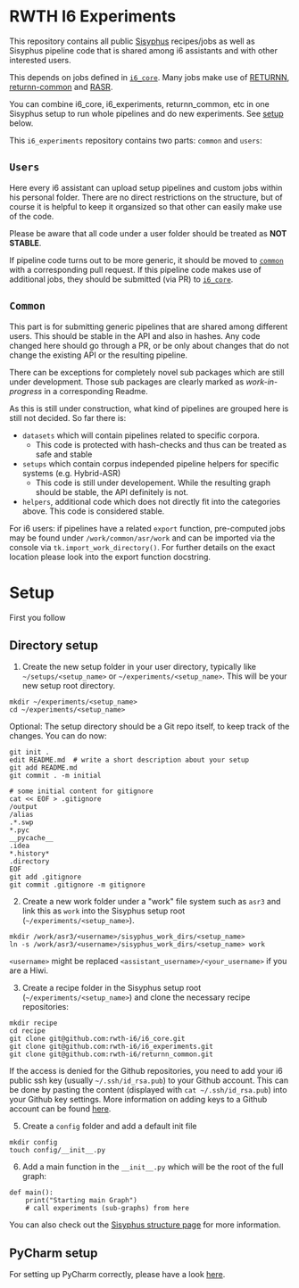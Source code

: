 # RWTH I6 Experiments

This repository contains all public [Sisyphus](https://github.com/rwth-i6/sisyphus) recipes/jobs as well as
Sisyphus pipeline code that is shared among i6 assistants and with other interested users.

This depends on jobs defined in [`i6_core`](https://github.com/rwth-i6/i6_core).
Many jobs make use of
[RETURNN](https://github.com/rwth-i6/returnn),
[returnn-common](https://github.com/rwth-i6/returnn_common)
and [RASR](https://github.com/rwth-i6/rasr).

You can combine i6_core, i6_experiments, returnn_common, etc
in one Sisyphus setup to run whole pipelines
and do new experiments.
See [setup](#setup) below.

This `i6_experiments` repository contains two parts: `common` and `users`:


## `Users`

Here every i6 assistant can upload setup pipelines and custom jobs within his personal folder.
There are no direct restrictions on the structure, but of course it is helpful to keep it organsized
so that other can easily make use of the code.

Please be aware that all code under a user folder should be treated as **NOT STABLE**.

If pipeline code turns out to be more generic,
it should be moved to [`common`](#common) with a corresponding pull request.
If this pipeline code makes use of additional jobs,
they should be submitted (via PR) to [`i6_core`](https://github.com/rwth-i6/i6_core).


## `Common`

This part is for submitting generic pipelines that are shared among different users.
This should be stable in the API and also in hashes.
Any code changed here should go through a PR, or be only about changes that do not change
the existing API or the resulting pipeline.

There can be exceptions for completely novel sub packages
which are still under development.
Those sub packages are clearly marked as *work-in-progress*
in a corresponding Readme.

As this is still under construction, what kind of pipelines are grouped here is still not decided.
So far there is:
 - `datasets` which will contain pipelines related to specific corpora.
   - This code is protected with hash-checks and thus can be treated as safe and stable 
 - `setups` which contain corpus independed pipeline helpers for specific systems (e.g. Hybrid-ASR)
   - This code is still under developement. While the resulting graph should be stable, the API definitely is not. 
 - `helpers`, additional code which does not directly fit into the categories above. This code is considered stable.

For i6 users: if pipelines have a related `export` function,
pre-computed jobs may be found under `/work/common/asr/work` and can be imported via the console via `tk.import_work_directory()`.
For further details on the exact location please look into the export function docstring.


# Setup

First you follow 

## Directory setup

1. Create the new setup folder in your user directory, typically like `~/setups/<setup_name>` or `~/experiments/<setup_name>`. This will be your new setup root directory.
```
mkdir ~/experiments/<setup_name>
cd ~/experiments/<setup_name>
```

Optional: The setup directory should be a Git repo itself,
to keep track of the changes. You can do now:

```
git init .
edit README.md  # write a short description about your setup
git add README.md
git commit . -m initial

# some initial content for gitignore
cat << EOF > .gitignore
/output
/alias
.*.swp
*.pyc
__pycache__
.idea
*.history*
.directory
EOF
git add .gitignore
git commit .gitignore -m gitignore
```

2. Create a new work folder under a "work" file system such as `asr3` and link this as `work` into the Sisyphus setup root (`~/experiments/<setup_name>`).
```
mkdir /work/asr3/<username>/sisyphus_work_dirs/<setup_name>
ln -s /work/asr3/<username>/sisyphus_work_dirs/<setup_name> work
```

`<username>` might be replaced `<assistant_username>/<your_username>` if you are a Hiwi.

3. Create a recipe folder in the Sisyphus setup root (`~/experiments/<setup_name>`) and clone the necessary recipe repositories:
```
mkdir recipe
cd recipe
git clone git@github.com:rwth-i6/i6_core.git
git clone git@github.com:rwth-i6/i6_experiments.git
git clone git@github.com:rwth-i6/returnn_common.git
```

If the access is denied for the Github repositories, you need to add your i6 public ssh key (usually `~/.ssh/id_rsa.pub`) to your Github account.
This can be done by pasting the content (displayed with `cat ~/.ssh/id_rsa.pub`) into your Github key settings.
More information on adding keys to a Github account can be found [here](https://docs.github.com/en/github/authenticating-to-github/connecting-to-github-with-ssh/adding-a-new-ssh-key-to-your-github-account).

5. Create a `config` folder and add a default init file
```
mkdir config
touch config/__init__.py
```

6. Add a main function in the `__init__.py` which will be the root of the full graph:
```
def main():
    print("Starting main Graph")
    # call experiments (sub-graphs) from here
```

You can also check out the [Sisyphus structure page](https://sisyphus-workflow-manager.readthedocs.io/en/latest/structure.html) for more information.
 
## PyCharm setup

For setting up PyCharm correctly, please have a look [here](https://github.com/rwth-i6/i6_core/wiki/Sisyphus-PyCharm-Setup).
